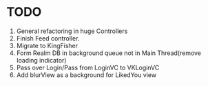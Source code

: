 # TODO

1. General refactoring in huge Controllers 
2. Finish Feed controller.
3. Migrate  to KingFisher
4. Form Realm DB in background queue not in Main Thread(remove loading indicator)
5. Pass over Login/Pass from LoginVC to VKLoginVC
6. Add blurView as a background for LikedYou view

